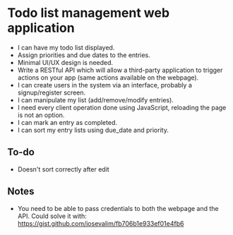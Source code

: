 # Todo list management web application

* I can have my todo list displayed.
* Assign priorities and due dates to the entries.
* Minimal UI/UX design is needed.
* Write a RESTful API which will allow a third-party application to trigger
  actions on your app (same actions available on the webpage).
* I can create users in the system via an interface, probably a signup/register screen.
* I can manipulate my list (add/remove/modify entries).
* I need every client operation done using JavaScript, reloading the page is
  not an option.
* I can mark an entry as completed.
* I can sort my entry lists using due_date and priority.

## To-do

* Doesn't sort correctly after edit

## Notes

* You need to be able to pass credentials to both the webpage and the API.
  Could solve it with: https://gist.github.com/josevalim/fb706b1e933ef01e4fb6
